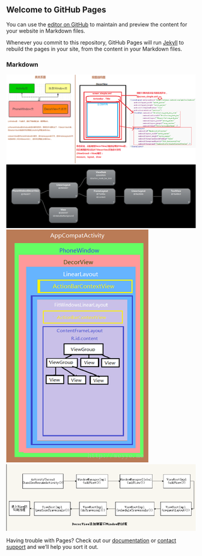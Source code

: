 ## Welcome to GitHub Pages

You can use the [editor on GitHub](https://github.com/IanIanIanIan/blog/edit/master/README.md) to maintain and preview the content for your website in Markdown files.

Whenever you commit to this repository, GitHub Pages will run [Jekyll](https://jekyllrb.com/) to rebuild the pages in your site, from the content in your Markdown files.

### Markdown

![](https://github.com/IanIanIanIan/blog/blob/master/1_Activity%E5%8A%A0%E8%BD%BDUI-%E7%B1%BB%E5%9B%BE%E5%85%B3%E7%B3%BB%E5%92%8C%E8%A7%86%E5%9B%BE%E7%BB%93%E6%9E%84.png)
![](https://github.com/IanIanIanIan/blog/blob/master/Activity%E7%9A%84View%E5%B8%83%E5%B1%80%E7%BB%93%E6%9E%84_HierarchyView.png)
![](https://github.com/IanIanIanIan/blog/blob/master/AppCompatActivity%E7%9A%84View%E5%B8%83%E5%B1%80%E7%BB%93%E6%9E%84.png)
![](https://github.com/IanIanIanIan/blog/blob/master/DecorView%E6%B7%BB%E5%8A%A0%E8%87%B3%E7%AA%97%E5%8F%A3%E7%9A%84%E8%BF%87%E7%A8%8B.png)

Having trouble with Pages? Check out our [documentation](https://help.github.com/categories/github-pages-basics/) or [contact support](https://github.com/contact) and we’ll help you sort it out.
